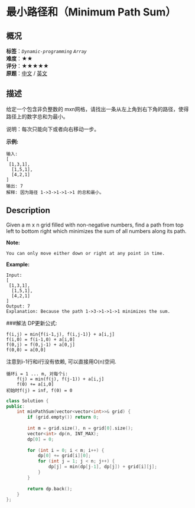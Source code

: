 # 最小路径和（Minimum Path Sum）
## 概况
**标签**：*`Dynamic-programming`*  *`Array`*<br>
**难度**：★★<br>
**评分**：★★★★★<br>
**原题**：[中文](https://leetcode-cn.com/problems/minimum-path-sum) / [英文](https://leetcode.com/problems/minimum-path-sum)

## 描述
给定一个包含非负整数的 mxn网格，请找出一条从左上角到右下角的路径，使得路径上的数字总和为最小。

说明：每次只能向下或者向右移动一步。

**示例:**
```
输入:
[
 [1,3,1],
  [1,5,1],
  [4,2,1]
]
输出: 7
解释: 因为路径 1->3->1->1->1 的总和最小。
```

## Description
Given a m x n grid filled with non-negative numbers, find a path from top left to bottom right which minimizes the sum of all numbers along its path.

**Note:**

    You can only move either down or right at any point in time.

**Example:**
```
Input:
[
 [1,3,1],
  [1,5,1],
  [4,2,1]
]
Output: 7
Explanation: Because the path 1->3->1->1->1 minimizes the sum.
```

###解法
DP更新公式:

    f(i,j) = min{f(i-1,j), f(i,j-1)} + a[i,j]
    f(i,0) = f(i-1,0) + a[i,0]
    f(0,j) = f(0,j-1) + a[0,j]
    f(0,0) = a[0,0]

注意到i-1行和i行没有依赖, 可以直接用O(n)空间.

    循环i = 1 ... m, 对每个i:
        f(j) = min(f(j), f(j-1)) + a[i,j]
        f(0) += a[i,0]
    初始时f(j) = inf, f(0) = 0
    
```c++
class Solution {
public:
    int minPathSum(vector<vector<int>>& grid) {
        if (grid.empty()) return 0;
        
        int m = grid.size(), n = grid[0].size();
        vector<int> dp(n, INT_MAX);
        dp[0] = 0;
        
        for (int i = 0; i < m; i++) {
            dp[0] += grid[i][0];
            for (int j = 1; j < n; j++) {
                dp[j] = min(dp[j-1], dp[j]) + grid[i][j];
            }
        }
        
        return dp.back();
    }
};
```